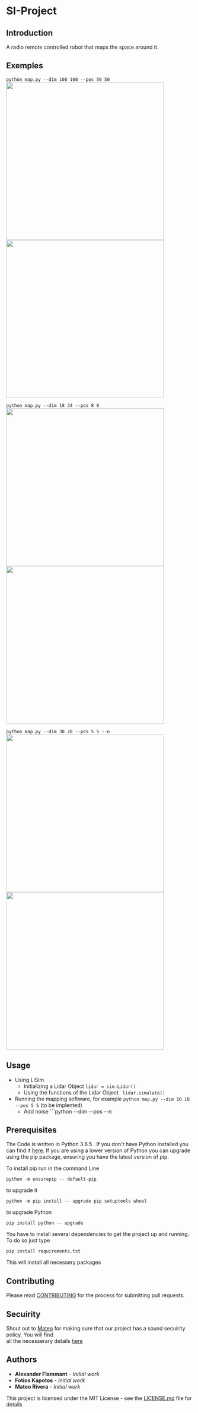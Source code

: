 # SI-Project

## Introduction
A radio remote controlled robot that maps the space around it.

## Exemples

 ```python map.py --dim 100 100 --pos 50 50``` \
 <img src="https://github.com/fotisk07/SI-Project/blob/master/Mapping/Examples/dim%3D(100%2C%20100)_pos%3D(50%2C%2050)/Real_Map.png" width="425"/> <img src="https://github.com/fotisk07/SI-Project/blob/master/Mapping/Examples/dim%3D(100%2C%20100)_pos%3D(50%2C%2050)/Produced_map.png" width="425"/>
 
```python map.py --dim 18 34 --pos 8 8 ```\
<img src="https://github.com/fotisk07/SI-Project/blob/master/Mapping/Examples/dim%3D(18%2C%2034)_pos%3D(8%2C%208)/Real_Map.png" width="425"/> <img src="https://github.com/fotisk07/SI-Project/blob/master/Mapping/Examples/dim%3D(18%2C%2034)_pos%3D(8%2C%208)/Produced_map.png" width="425"/>
 
 ```python map.py --dim 30 20 --pos 5 5 --n```\
 <img src="https://github.com/fotisk07/SI-Project/blob/master/Mapping/Examples/dim%3D(20%2C%2030)_pos%3D(5%2C%205)/Real_Map.png" width="425"/> <img src="https://github.com/fotisk07/SI-Project/blob/master/Mapping/Examples/dim%3D(20%2C%2030)_pos%3D(5%2C%205)/Produced_map.png" width="425"/>


## Usage

* Using LiSim
  * Initializing a Lidar Object
  ```lidar = sim.Lidar() ```
  * Using the functions of the Lidar Object
  ``` lidar.simulate()```
* Running the mapping software, for example
```python map.py --dim 10 10 --pos 5 5``` (to be implented)
   * Add noise ```python --dim --pos --n


## Prerequisites

The Code is written in Python 3.6.5 . If you don't have Python installed you can find it [here](https://www.python.org/downloads/). If you are using a lower version of Python you can upgrade using the pip package, ensuring you have the latest version of pip.

To install pip run in the command Line
```
python -m ensurepip -- default-pip
```
to upgrade it
```
python -m pip install -- upgrade pip setuptools wheel
```
to upgrade Python
```
pip install python -- upgrade
```
You have to install several dependencies to get the project up and running. To do so just type
```
pip install requirements.txt
```
This will install all necessery packages

## Contributing

Please read [CONTRIBUTING](https://github.com/fotisk07/SI-Project/blob/master/CONTRIBUTING.md) for the process for submitting pull requests.

## Secuirity

Shout out to [Mateo](https://github.com/CeType) for making sure that our project has a sound secuirity policy. You will find  
all the necesserary details [here](https://github.com/fotisk07/SI-Project/blob/master/SECURITY.md)

## Authors

* **Alexander Flammant** - *Initial work*
* **Fotios Kapotos** - *Initial work*
* **Mateo Rivera** - *Initial work*

This project is licensed under the MIT License - see the [LICENSE.md](https://github.com/fotisk07/SI-Project/blob/master/LICENSE) file for details
